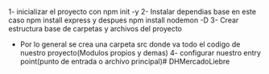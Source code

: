 1- inicializar el proyecto con npm init -y
2- Instalar dependias base en este caso npm install express y despues npm install nodemon -D
3- Crear estructura base de carpetas y archivos del proyecto
  - Por lo general se crea una carpeta src donde va todo el codigo de nuestro proyecto(Modulos propios y demas)
4- configurar nuestro entry point(punto de entrada o archivo principal)# DHMercadoLiebre
